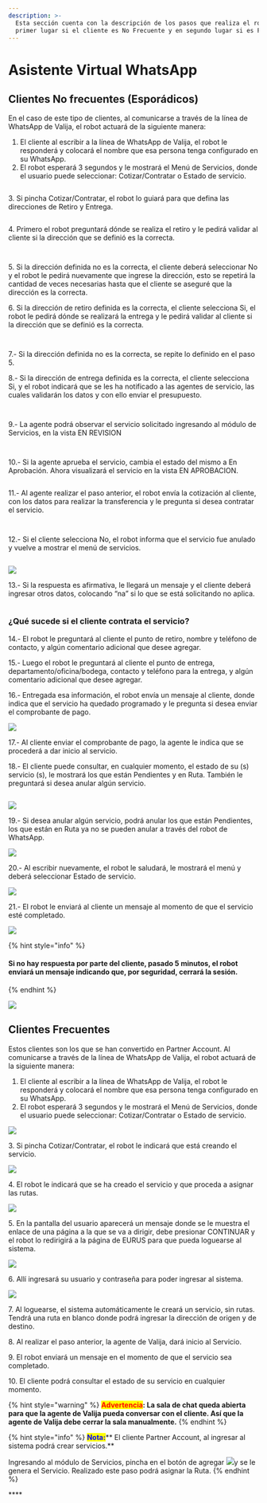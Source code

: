 ```yaml
---
description: >-
  Esta sección cuenta con la descripción de los pasos que realiza el robot, en
  primer lugar si el cliente es No Frecuente y en segundo lugar si es Frecuente.
---
```


# Asistente Virtual WhatsApp

## **Clientes No frecuentes (Esporádicos)**

En el caso de este tipo de clientes, al comunicarse a través de la línea de WhatsApp de Valija, el robot actuará de la siguiente manera:

1. &#x20;El cliente al escribir a la línea de WhatsApp de Valija,  el robot le responderá y colocará el nombre que esa persona tenga configurado en su WhatsApp.
2. El robot esperará 3 segundos y le mostrará el Menú de Servicios, donde el usuario puede seleccionar: Cotizar/Contratar o Estado de servicio.

<figure><img src="../.gitbook/assets/image (31).png" alt=""><figcaption></figcaption></figure>

3\. Si pincha Cotizar/Contratar, el robot lo guiará para que defina las direcciones de Retiro y Entrega.         &#x20;

<figure><img src="../.gitbook/assets/image (22).png" alt=""><figcaption></figcaption></figure>

4\. Primero el robot preguntará dónde se realiza el retiro y le pedirá validar al cliente si la dirección que se definió es la correcta.

<figure><img src="../.gitbook/assets/image (19).png" alt=""><figcaption></figcaption></figure>

<figure><img src="../.gitbook/assets/image (47).png" alt=""><figcaption></figcaption></figure>

5\. Si la dirección definida no es la correcta, el cliente deberá seleccionar No y el robot le pedirá nuevamente que ingrese la dirección, esto se repetirá la cantidad de veces necesarias hasta que el cliente se aseguré que la dirección es la correcta.

6\. Si la dirección de retiro definida es la correcta, el cliente selecciona Si, el robot le pedirá dónde se realizará la entrega y le pedirá validar al cliente si la dirección que se definió es la correcta.

<figure><img src="../.gitbook/assets/image (48).png" alt=""><figcaption></figcaption></figure>

<figure><img src="../.gitbook/assets/image (6).png" alt=""><figcaption></figcaption></figure>

7.- Si la dirección definida no es la correcta, se repite lo definido en el paso 5.

8.- Si la dirección de entrega definida es la correcta, el cliente selecciona Si, y el robot indicará que se les ha notificado a las agentes de servicio, las cuales validarán los datos y con ello enviar el presupuesto.

<figure><img src="../.gitbook/assets/image (33).png" alt=""><figcaption></figcaption></figure>

<figure><img src="../.gitbook/assets/image (34).png" alt=""><figcaption></figcaption></figure>

9.- La agente podrá observar el servicio solicitado ingresando al módulo de Servicios, en la vista EN REVISION

<figure><img src="../.gitbook/assets/image (23).png" alt=""><figcaption></figcaption></figure>

<figure><img src="../.gitbook/assets/image (36).png" alt=""><figcaption></figcaption></figure>

10.- Si la agente aprueba el servicio, cambia el estado del mismo a En Aprobación. Ahora visualizará el servicio en la vista EN APROBACION.

<figure><img src="../.gitbook/assets/image (1).png" alt=""><figcaption></figcaption></figure>

11.- Al agente realizar el paso anterior, el robot envía la cotización al cliente, con los datos para realizar la transferencia y le pregunta si desea contratar el servicio.

<figure><img src="../.gitbook/assets/image (21).png" alt=""><figcaption></figcaption></figure>

<figure><img src="../.gitbook/assets/image (18).png" alt=""><figcaption></figcaption></figure>

12.- Si el cliente selecciona No, el robot informa que el servicio fue anulado y vuelve a mostrar el menú de servicios.

&#x20;                                                     <img src="../.gitbook/assets/image (42).png" alt="" data-size="original">

&#x20;                                                          ![](<../.gitbook/assets/image (2).png>)

13.- Si la respuesta es afirmativa, le llegará un mensaje y el cliente deberá ingresar otros datos, colocando “na” si lo que se está solicitando no aplica.

<figure><img src="../.gitbook/assets/image (30).png" alt=""><figcaption></figcaption></figure>

### ¿Qué sucede si el cliente contrata el servicio?

14.- El robot le preguntará al cliente el punto de retiro, nombre y teléfono de contacto, y algún comentario adicional que desee agregar.

15.- Luego el robot le preguntará al cliente el punto de entrega, departamento/oficina/bodega, contacto y teléfono para la entrega, y algún comentario adicional que desee agregar.

16.- Entregada esa información, el robot envía un mensaje al cliente, donde indica que el servicio ha quedado programado y le pregunta si desea enviar el comprobante de pago.

&#x20;                                                 ![](<../.gitbook/assets/image (3).png>)

17.- Al cliente enviar el comprobante de pago, la agente le indica que se procederá a dar inicio al servicio.

18.- El cliente puede consultar, en cualquier momento, el estado de su (s) servicio (s), le mostrará los que están Pendientes y en Ruta. También le preguntará si desea anular algún servicio.

&#x20;                                                          <img src="../.gitbook/assets/image (27).png" alt="" data-size="original">

&#x20;                                                        ![](<../.gitbook/assets/image (25).png>)

19.- Si desea anular algún servicio, podrá anular los que están Pendientes, los que están en Ruta ya no se pueden anular a través del robot de WhatsApp.

&#x20;                                                      ![](<../.gitbook/assets/image (20).png>)

20.- Al escribir nuevamente, el robot le saludará, le mostrará el menú y deberá seleccionar Estado de servicio.

&#x20;                                                      ![](<../.gitbook/assets/image (35).png>)

21.- El robot le enviará al cliente un mensaje al momento de que el servicio esté completado.

&#x20;                                                 ![](<../.gitbook/assets/image (8).png>)

{% hint style="info" %}
#### Si no hay respuesta por parte del cliente, pasado 5 minutos, el robot enviará un mensaje indicando que, por seguridad, cerrará la sesión.
{% endhint %}

&#x20;                                                    ![](<../.gitbook/assets/image (4).png>)

## **Clientes Frecuentes**

Estos clientes son los que se han convertido en Partner Account. Al comunicarse a través de la línea de WhatsApp de Valija, el robot actuará de la siguiente manera:

1. El cliente al escribir a la línea de WhatsApp de Valija, el robot le responderá y colocará el nombre que esa persona tenga configurado en su WhatsApp.
2. El robot esperará 3 segundos y le mostrará el Menú de Servicios, donde el usuario puede seleccionar: Cotizar/Contratar o Estado de servicio.

&#x20;                                         ![](<../.gitbook/assets/image (17).png>)

&#x20;  3\. Si pincha Cotizar/Contratar, el robot le indicará que está creando el servicio.

&#x20;                                      ![](<../.gitbook/assets/image (10).png>)

&#x20; 4\. El robot le indicará que se ha creado el servicio y que proceda a asignar las rutas.

&#x20;                                    ![](<../.gitbook/assets/image (11).png>)

&#x20; 5\. En la pantalla del usuario aparecerá un mensaje donde se le muestra el enlace de       una página a la que se va a dirigir, debe presionar CONTINUAR y el robot lo redirigirá a la página de EURUS para que pueda loguearse al sistema.

&#x20;                                       ![](<../.gitbook/assets/image (39).png>)

&#x20;   6\. Allí ingresará su usuario y contraseña para poder ingresar al sistema.

&#x20;                                         ![](<../.gitbook/assets/image (44).png>)

&#x20;     7\. Al loguearse, el sistema automáticamente le creará un servicio, sin rutas. Tendrá una ruta en blanco donde podrá ingresar la dirección de origen y de destino.

&#x20;    8\. Al realizar el paso anterior, la agente de Valija, dará inicio al Servicio.

&#x20;    9\. El robot enviará un mensaje en el momento de que el servicio sea completado.

&#x20;   10\. El cliente podrá consultar el estado de su servicio en cualquier momento.

{% hint style="warning" %}
<mark style="color:red;">**Advertencia**</mark>**: La sala de chat queda abierta para que la agente de Valija pueda conversar con el cliente. Así que la agente de Valija debe cerrar la sala manualmente.**
{% endhint %}

{% hint style="info" %}
<mark style="color:blue;">**Nota:**</mark>** El cliente Partner Account, al ingresar al sistema podrá crear servicios.**&#x20;

Ingresando al módulo de Servicios, pincha en el botón de agregar ![](<../.gitbook/assets/image (32).png>)y se le genera el Servicio. Realizado este paso podrá asignar la Ruta.
{% endhint %}







&#x20;    &#x20;

&#x20;                                                   ****                                                   &#x20;

